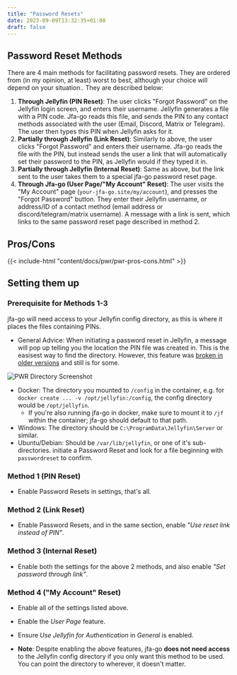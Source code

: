 ```yaml
---
title: "Password Resets"
date: 2023-09-09T13:32:35+01:00
draft: false
---
```


## Password Reset Methods
There are 4 main methods for facilitating password resets. They are ordered from (in my opinion, at least) worst to best, although your choice will depend on your situation.. They are described below:
1) **Through Jellyfin (PIN Reset)**: The user clicks "Forgot Password" on the Jellyfin login screen, and enters their username. Jellyfin generates a file with a PIN code. Jfa-go reads this file, and sends the PIN to any contact methods associated with the user (Email, Discord, Matrix or Telegram). The user then types this PIN when Jellyfin asks for it.
2) **Partially through Jellyfin (Link Reset)**: Similarly to above, the user clicks "Forgot Password" and enters their username. Jfa-go reads the file with the PIN, but instead sends the user a link that will automatically set their password to the PIN, as Jellyfin would if they typed it in.
3) **Partially through Jellyfin (Internal Reset)**: Same as above, but the link sent to the user takes them to a special jfa-go password reset page.
4) **Through Jfa-go (User Page/"My Account" Reset)**: The user visits the "My Account" page (`your-jfa-go.site/my/account`), and presses the "Forgot Password" button. They enter their Jellyfin username, or address/ID of a contact method (email address or discord/telegram/matrix username). A message with a link is sent, which links to the same password reset page described in method 2.

## Pros/Cons

{{< include-html "content/docs/pwr/pwr-pros-cons.html" >}}

## Setting them up

### Prerequisite for Methods 1-3
jfa-go will need access to your Jellyfin config directory, as this is where it places the files containing PINs.
  * General Advice: When initiating a password reset in Jellyfin, a message will pop up telling you the location the PIN file was created in. This is the easisest way to find the directory. However, this feature was [broken in older versions](https://github.com/jellyfin/jellyfin/issues/6093) and still is for some.

![PWR Directory Screenshot](/pwr-directory.png)


  * Docker: The directory you mounted to `/config` in the container, e.g. for `docker create ... -v /opt/jellyfin:/config`, the config directory would be `/opt/jellyfin`.
    * If you're also running jfa-go in docker, make sure to mount it to `/jf` within the container; jfa-go should default to that path.
  * Windows: The directory should be `C:\ProgramData\Jellyfin\Server` or similar.
  * Ubuntu/Debian: Should be `/var/lib/jellyfin`, or one of it's sub-directories. initiate a Password Reset and look for a file beginning with `passwordreset` to confirm.

### Method 1 (PIN Reset)

* Enable Password Resets in settings, that's all.

### Method 2 (Link Reset)

* Enable Password Resets, and in the same section, enable *"Use reset link instead of PIN"*.

### Method 3 (Internal Reset)

* Enable both the settings for the above 2 methods, and also enable *"Set password through link"*.

### Method 4 ("My Account" Reset)

* Enable all of the settings listed above.
* Enable the *User Page* feature.
* Ensure *Use Jellyfin for Authentication* in *General* is enabled.

* **Note**: Despite enabling the above features, jfa-go **does not need access** to the Jellyfin config directory if you only want this method to be used. You can point the directory to wherever, it doesn't matter.
